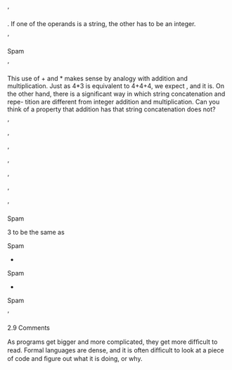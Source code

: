 ’

. If one of the operands is a string, the other has to be an integer.

’

Spam

’

This use of + and * makes sense by analogy with addition and multiplication. Just as 4*3 is equivalent to 4+4+4, we expect , and it is. On the other hand, there is a signiﬁcant way in which string concatenation and repe- tition are different from integer addition and multiplication. Can you think of a property that addition has that string concatenation does not?

’

’

’

’

’

’

’

Spam

3 to be the same as

Spam

+

Spam

+

Spam

’

2.9 Comments

As programs get bigger and more complicated, they get more difﬁcult to read. Formal languages are dense, and it is often difﬁcult to look at a piece of code and ﬁgure out what it is doing, or why.